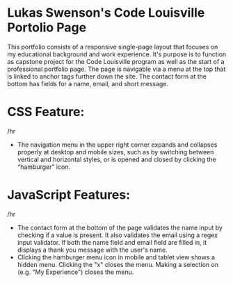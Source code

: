 # Lukas Swenson's Code Louisville Portolio Page

This portfolio consists of a responsive single-page layout that focuses on my educational background and work experience. It's purpose is to function as capstone project for the Code Louisville program as well as the start of a professional portfolio page. The page is navigable via a menu at the top that is linked to anchor tags further down the site. The contact form at the bottom has fields for a name, email, and short message.

# CSS Feature: 
/hr
<ul>
<li>The navigation menu in the upper right corner expands and collapses properly at desktop and mobile sizes, such as by switching between vertical and horizontal styles, or is opened and closed by clicking the “hamburger” icon.</li>
</ul>

# JavaScript Features: 
/hr 
<ul>
<li>The contact form at the bottom of the page validates the name input by checking if a value is present. It also validates the email using a regex input validator. If both the name field and email field are filled in, it displays a thank you message with the user's name.</li>
<li>Clicking the hamburger menu icon in mobile and tablet view shows a hidden menu. Clicking the "x" closes the menu. Making a selection on (e.g. "My Experience") closes the menu. </li>
</ul>